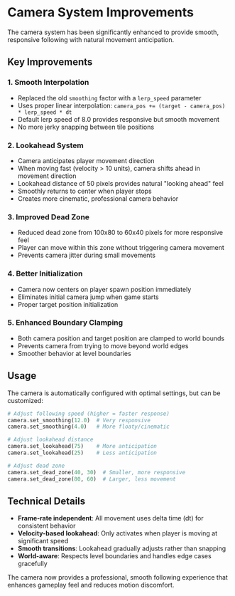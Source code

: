 # Camera System Improvements

The camera system has been significantly enhanced to provide smooth, responsive following with natural movement anticipation.

## Key Improvements

### 1. Smooth Interpolation
- Replaced the old `smoothing` factor with a `lerp_speed` parameter
- Uses proper linear interpolation: `camera_pos += (target - camera_pos) * lerp_speed * dt`
- Default lerp speed of 8.0 provides responsive but smooth movement
- No more jerky snapping between tile positions

### 2. Lookahead System
- Camera anticipates player movement direction
- When moving fast (velocity > 10 units), camera shifts ahead in movement direction
- Lookahead distance of 50 pixels provides natural "looking ahead" feel
- Smoothly returns to center when player stops
- Creates more cinematic, professional camera behavior

### 3. Improved Dead Zone
- Reduced dead zone from 100x80 to 60x40 pixels for more responsive feel
- Player can move within this zone without triggering camera movement
- Prevents camera jitter during small movements

### 4. Better Initialization
- Camera now centers on player spawn position immediately
- Eliminates initial camera jump when game starts
- Proper target position initialization

### 5. Enhanced Boundary Clamping
- Both camera position and target position are clamped to world bounds
- Prevents camera from trying to move beyond world edges
- Smoother behavior at level boundaries

## Usage

The camera is automatically configured with optimal settings, but can be customized:

```python
# Adjust following speed (higher = faster response)
camera.set_smoothing(12.0)  # Very responsive
camera.set_smoothing(4.0)   # More floaty/cinematic

# Adjust lookahead distance
camera.set_lookahead(75)    # More anticipation
camera.set_lookahead(25)    # Less anticipation

# Adjust dead zone
camera.set_dead_zone(40, 30)  # Smaller, more responsive
camera.set_dead_zone(80, 60)  # Larger, less movement
```

## Technical Details

- **Frame-rate independent**: All movement uses delta time (dt) for consistent behavior
- **Velocity-based lookahead**: Only activates when player is moving at significant speed
- **Smooth transitions**: Lookahead gradually adjusts rather than snapping
- **World-aware**: Respects level boundaries and handles edge cases gracefully

The camera now provides a professional, smooth following experience that enhances gameplay feel and reduces motion discomfort.
